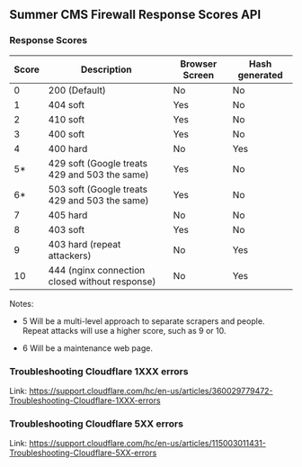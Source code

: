 ## Summer CMS Firewall Response Scores API

### Response Scores

Score | Description | Browser Screen | Hash generated
---|---|---|---
0 | 200 (Default) | No | No
1 | 404 soft | Yes | No
2 | 410 soft | Yes | No
3 | 400 soft | Yes | No
4 | 400 hard | No | Yes
5* | 429 soft (Google treats 429 and 503 the same) | Yes | No
6* | 503 soft (Google treats 429 and 503 the same) | Yes | No
7 | 405 hard | No | No
8 | 403 soft | Yes | No
9 | 403 hard (repeat attackers) | No | Yes
10 | 444 (nginx connection closed without response) | No | Yes

Notes:

* 5 Will be a multi-level approach to separate scrapers and people. Repeat attacks will use a higher score, such as 9 or 10.

* 6 Will be a maintenance web page. 

### Troubleshooting Cloudflare 1XXX errors

Link: https://support.cloudflare.com/hc/en-us/articles/360029779472-Troubleshooting-Cloudflare-1XXX-errors

### Troubleshooting Cloudflare 5XX errors

Link: https://support.cloudflare.com/hc/en-us/articles/115003011431-Troubleshooting-Cloudflare-5XX-errors
